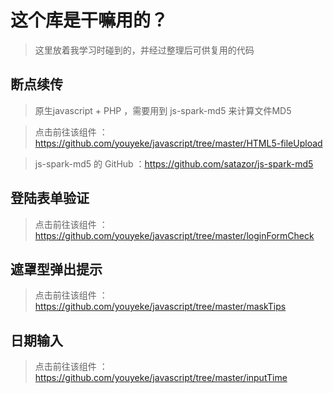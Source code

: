 # 这个库是干嘛用的？

> 这里放着我学习时碰到的，并经过整理后可供复用的代码

## 断点续传

> 原生javascript + PHP ，需要用到 js-spark-md5 来计算文件MD5

> 点击前往该组件 ：https://github.com/youyeke/javascript/tree/master/HTML5-fileUpload

> js-spark-md5 的 GitHub ：https://github.com/satazor/js-spark-md5

## 登陆表单验证

> 点击前往该组件 ：https://github.com/youyeke/javascript/tree/master/loginFormCheck

## 遮罩型弹出提示

> 点击前往该组件 ：https://github.com/youyeke/javascript/tree/master/maskTips

## 日期输入

> 点击前往该组件 ：https://github.com/youyeke/javascript/tree/master/inputTime
